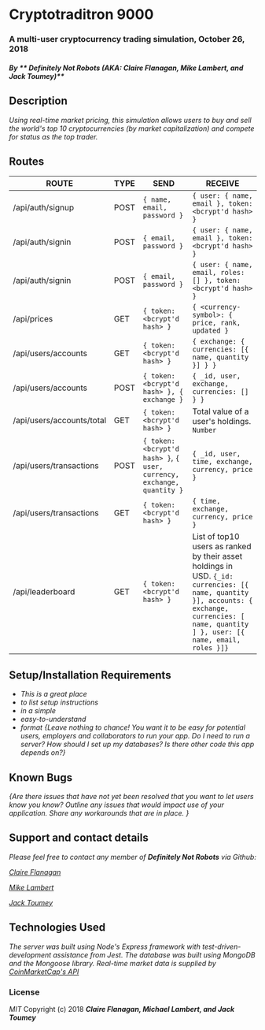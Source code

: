 # Cryptotraditron 9000

### A multi-user cryptocurrency trading simulation, October 26, 2018

##### By _** Definitely Not Robots (AKA: Claire Flanagan, Mike Lambert, and Jack Toumey)**_

## Description
_Using real-time market pricing, this simulation allows users to buy and sell the world's top 10 cryptocurrencies (by market capitalization) and compete for status as the top trader._

## Routes

| ROUTE | TYPE | SEND | RECEIVE |
| ----- | ---- | ---- | ------- |
| /api/auth/signup | POST | `{ name, email, password }` | `{ user: { name, email }, token: <bcrypt'd hash> }` |
| /api/auth/signin | POST | `{ email, password }` | `{ user: { name, email }, token: <bcrypt'd hash> }` |
| /api/auth/signin | POST | `{ email, password }` | `{ user: { name, email, roles: [] }, token: <bcrypt'd hash> }` |
| /api/prices | GET | `{ token: <bcrypt'd hash> }` | `{ <currency-symbol>: { price, rank, updated }` 
| /api/users/accounts | GET | `{ token: <bcrypt'd hash> }` | `{ exchange: { currencies: [{ name, quantity }] } }` 
| /api/users/accounts | POST | `{ token: <bcrypt'd hash> }, { exchange }` | `{ _id, user, exchange, currencies: [] } }` 
| /api/users/accounts/total | GET | `{ token: <bcrypt'd hash> }` | Total value of a user's holdings. `Number` 
| /api/users/transactions | POST | `{ token: <bcrypt'd hash> }`, `{ user, currency, exchange, quantity }` | `{ _id, user, time, exchange, currency, price }`
| /api/users/transactions | GET | `{ token: <bcrypt'd hash> }` | `{ time, exchange, currency, price }`  
| /api/leaderboard | GET | `{ token: <bcrypt'd hash> }` |List of top10 users as ranked by their asset holdings in USD. `{_id: currencies: [{ name, quantity }], accounts: { exchange, currencies: [ name, quantity ] }, user: [{ name, email, roles }]}` |



## Setup/Installation Requirements
* _This is a great place_
* _to list setup instructions_
* _in a simple_
* _easy-to-understand_
* _format_
_{Leave nothing to chance! You want it to be easy for potential users, employers and collaborators to run your app. Do I need to run a server? How should I set up my databases? Is there other code this app depends on?}_

## Known Bugs
_{Are there issues that have not yet been resolved that you want to let users know you know?  Outline any issues that would impact use of your application.  Share any workarounds that are in place. }_

## Support and contact details
_Please feel free to contact any member of **Definitely Not Robots** via Github:_

_[Claire Flanagan](https://github.com/R-i-t-a)_

_[Mike Lambert](https://github.com/MikeBLambert)_

_[Jack Toumey](https://github.com/miloofcroton)_

## Technologies Used
_The server was built using Node's Express framework with test-driven-development assistance from Jest. The database was built using MongoDB and the Mongoose library. Real-time market data is supplied by [CoinMarketCap's API](https://pro.coinmarketcap.com/api/v1#section/Introduction)_

### License
*MIT*
Copyright (c) 2018 **_Claire Flanagan, Michael Lambert, and Jack Toumey_**



